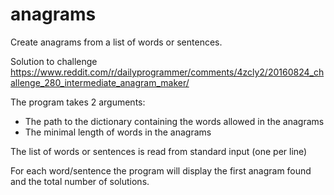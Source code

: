 # anagrams
Create anagrams from a list of words or sentences.

Solution to challenge https://www.reddit.com/r/dailyprogrammer/comments/4zcly2/20160824_challenge_280_intermediate_anagram_maker/

The program takes 2 arguments:
- The path to the dictionary containing the words allowed in the anagrams
- The minimal length of words in the anagrams

The list of words or sentences is read from standard input (one per line)

For each word/sentence the program will display the first anagram found and the total number of solutions.
